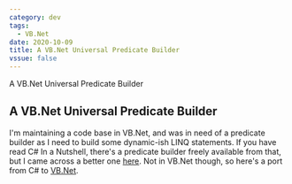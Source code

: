 ```yaml
---
category: dev
tags:
  - VB.Net
date: 2020-10-09
title: A VB.Net Universal Predicate Builder
vssue: false
---
```


A VB.Net Universal Predicate Builder

<!-- more -->

## A VB.Net Universal Predicate Builder

I'm maintaining a code base in VB.Net, and was in need of a predicate builder as I need to build some dynamic-ish LINQ statements. If you have read C# In a Nutshell, there's a predicate builder freely available from that, but I came across a better one [here](https://petemontgomery.wordpress.com/2011/02/10/a-universal-predicatebuilder/). Not in VB.Net though, so here's a port from C# to [VB.Net](https://gist.github.com/Ringes/ff7d35dd39afc75e0abac24c74b55845).
